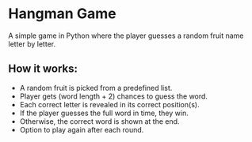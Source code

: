 # Hangman Game 

A simple game in Python where the player guesses a random fruit name letter by letter.

## How it works:
- A random fruit is picked from a predefined list.
- Player gets (word length + 2) chances to guess the word.
- Each correct letter is revealed in its correct position(s).
- If the player guesses the full word in time, they win.
- Otherwise, the correct word is shown at the end.
- Option to play again after each round.
